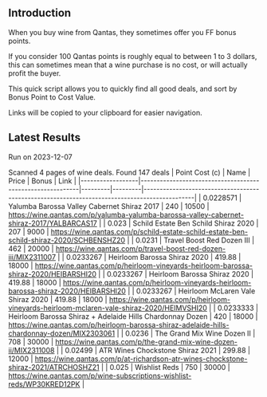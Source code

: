 ## Introduction

When you buy wine from Qantas, they sometimes offer you FF bonus points. 

If you consider 100 Qantas points is roughly equal to between 1 to 3 dollars, this can sometimes mean that a wine purchase is no cost, or will actually profit the buyer.

This quick script allows you to quickly find all good deals, and sort by Bonus Point to Cost Value.

Links will be copied to your clipboard for easier navigation.

## Latest Results

Run on 2023-12-07

Scanned 4 pages of wine deals.
Found 147 deals
|   Point Cost (c) | Name                                                      |   Price |   Bonus | Link                                                                                         |
|------------------|-----------------------------------------------------------|---------|---------|----------------------------------------------------------------------------------------------|
|        0.0228571 | Yalumba Barossa Valley Cabernet Shiraz 2017               |  240    |   10500 | https://wine.qantas.com/p/yalumba-yalumba-barossa-valley-cabernet-shiraz-2017/YALBARCAS17    |
|        0.023     | Schild Estate Ben Schild Shiraz 2020                      |  207    |    9000 | https://wine.qantas.com/p/schild-estate-schild-estate-ben-schild-shiraz-2020/SCHBENSHZ20     |
|        0.0231    | Travel Boost Red Dozen III                                |  462    |   20000 | https://wine.qantas.com/p/travel-boost-red-dozen-iii/MIX2311007                              |
|        0.0233267 | Heirloom Barossa Shiraz 2020                              |  419.88 |   18000 | https://wine.qantas.com/p/heirloom-vineyards-heirloom-barossa-shiraz-2020/HEIBARSHI20        |
|        0.0233267 | Heirloom Barossa Shiraz 2020                              |  419.88 |   18000 | https://wine.qantas.com/p/heirloom-vineyards-heirloom-barossa-shiraz-2020/HEIBARSHI20        |
|        0.0233267 | Heirloom McLaren Vale Shiraz 2020                         |  419.88 |   18000 | https://wine.qantas.com/p/heirloom-vineyards-heirloom-mclaren-vale-shiraz-2020/HEIMVSHI20    |
|        0.0233333 | Heirloom Barossa Shiraz + Adelaide Hills Chardonnay Dozen |  420    |   18000 | https://wine.qantas.com/p/heirloom-barossa-shiraz-adelaide-hills-chardonnay-dozen/MIX2303061 |
|        0.0236    | The Grand Mix Wine Dozen II                               |  708    |   30000 | https://wine.qantas.com/p/the-grand-mix-wine-dozen-ii/MIX2311008                             |
|        0.02499   | ATR Wines Chockstone Shiraz 2021                          |  299.88 |   12000 | https://wine.qantas.com/p/at-richardson-atr-wines-chockstone-shiraz-2021/ATRCHOSHZ21         |
|        0.025     | Wishlist Reds                                             |  750    |   30000 | https://wine.qantas.com/p/wine-subscriptions-wishlist-reds/WP30KRED12PK                      |

